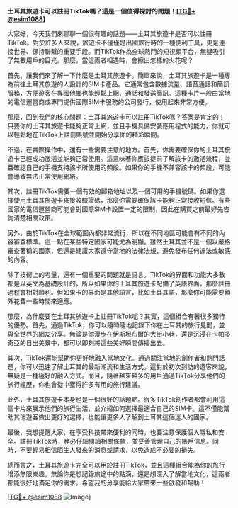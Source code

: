**土耳其旅遊卡可以註冊TikTok嗎？這是一個值得探討的問題！[[TG💪+ @esim1088](https://t.me/s/esim1088)]**

大家好，今天我們來聊聊一個很有趣的話題——土耳其旅遊卡是否可以註冊TikTok。對於許多人來說，旅遊卡不僅僅是出國旅行時的一種便利工具，更是連接世界、保持聯繫的重要手段。而TikTok作為全球熱門的短視頻平台，無疑吸引了無數用戶的目光。那麼，當這兩者相遇時，會擦出怎樣的火花呢？

首先，讓我們來了解一下什麼是土耳其旅遊卡。簡單來說，土耳其旅遊卡是一種專為前往土耳其旅遊的人設計的SIM卡產品。它通常包含數據流量、語音通話和簡訊服務，方便遊客在異國他鄉也能輕鬆上網、通話和發送簡訊。這種卡片一般由當地的電信運營商或專門提供國際SIM卡服務的公司發行，使用起來非常方便。

那麼，回到我們的核心問題：土耳其旅遊卡可以註冊TikTok嗎？答案是肯定的！只要你的土耳其旅遊卡能夠正常上網，並且手機具備安裝應用程式的能力，你就可以輕鬆地在TikTok上註冊賬號並開始分享你的精彩瞬間。

不過，在實際操作中，還有一些需要注意的地方。首先，你需要確保你的土耳其旅遊卡已經成功激活並能夠正常使用。這意味著你應該提前了解該卡的激活流程，並且確認自己的手機支持該卡所使用的頻段。如果你的手機不兼容該卡的頻段，可能會導致無法正常使用網絡。

其次，註冊TikTok需要一個有效的郵箱地址以及一個可用的手機號碼。如果你選擇使用土耳其旅遊卡來接收驗證碼，那麼你需要確保該卡能夠正常接收短信。有些國家的電信運營商可能會對國際SIM卡設置一定的限制，因此在購買之前最好先咨詢清楚相關政策。

另外，由於TikTok在全球範圍內都非常流行，所以在不同地區可能會有不同的內容審查標準。這一點在某些特定國家可能尤為明顯。雖然土耳其並不是一個以嚴格審查著稱的國家，但還是建議大家遵守當地的法律法規，避免發布任何違法或敏感的內容。

除了技術上的考量，還有一個重要的問題就是語言。TikTok的界面和功能大多數都是以英文為基礎設計的，所以如果你的土耳其旅遊卡配備了英語界面，那麼註冊過程會相對順利。但如果卡的界面是其他語言，比如土耳其語，那麼你可能需要額外花費一些時間來適應。

那麼，為什麼要在土耳其旅遊卡上註冊TikTok呢？其實，這個組合有著很多獨特的優勢。首先，通過TikTok，你可以隨時隨地記錄下你在土耳其的旅行見聞，並與全世界的網友分享。無論是你漫步在伊斯坦布爾的大街小巷，還是沉浸在卡帕多奇亞的日出美景中，都可以即刻將這些美好瞬間傳播出去。

其次，TikTok還能幫助你更好地融入當地文化。通過關注當地的創作者和熱門話題，你可以迅速了解土耳其的最新潮流和生活方式。這對於初次到訪的遊客來說，無疑是一種極好的融入方式。而且，隨著越來越多的用戶通過TikTok分享他們的旅行經歷，你也會從中獲得許多有用的旅行建議。

此外，土耳其旅遊卡本身也是一個很好的話題點。很多TikTok創作者都會利用這個卡片來展示他們的旅行生活，並介紹如何選擇最適合自己的SIM卡。這不僅能幫助其他遊客做出更好的選擇，也能讓更多人了解到土耳其這個迷人的國家。

最後，我想提醒大家，在享受科技帶來便利的同時，也要注意保護個人隱私和安全。註冊TikTok時，務必仔細閱讀相關條款，並妥善管理自己的賬戶信息。同時，不要輕易相信陌生人發來的消息或請求，以免造成不必要的損失。

總而言之，土耳其旅遊卡完全可以用於註冊TikTok，並且這種組合能為你的旅行增添無限樂趣。無論你是想記錄旅途中的點滴，還是想深入了解當地文化，這兩者都能很好地滿足你的需求。希望我的分享能給大家帶來一些啟發和幫助！

[[TG💪+ @esim1088](https://t.me/s/esim1088) ![Image](https://i.postimg.cc/4NQfJmqS/Snipaste-2025-05-13-00-14-12.png)]